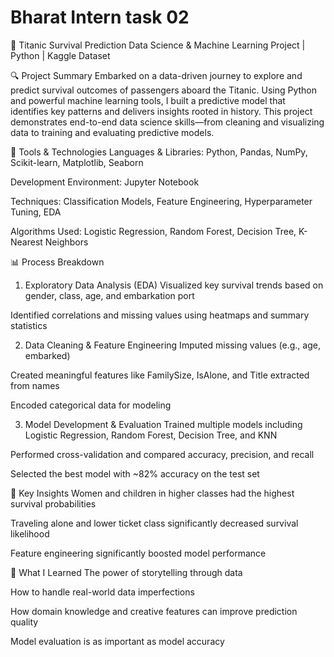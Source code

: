 # Bharat Intern task 02 
🚢 Titanic Survival Prediction
Data Science & Machine Learning Project | Python | Kaggle Dataset

🔍 Project Summary
Embarked on a data-driven journey to explore and predict survival outcomes of passengers aboard the Titanic. Using Python and powerful machine learning tools, I built a predictive model that identifies key patterns and delivers insights rooted in history. This project demonstrates end-to-end data science skills—from cleaning and visualizing data to training and evaluating predictive models.

🧰 Tools & Technologies
Languages & Libraries: Python, Pandas, NumPy, Scikit-learn, Matplotlib, Seaborn

Development Environment: Jupyter Notebook

Techniques: Classification Models, Feature Engineering, Hyperparameter Tuning, EDA

Algorithms Used: Logistic Regression, Random Forest, Decision Tree, K-Nearest Neighbors

📊 Process Breakdown
1. Exploratory Data Analysis (EDA)
Visualized key survival trends based on gender, class, age, and embarkation port

Identified correlations and missing values using heatmaps and summary statistics

2. Data Cleaning & Feature Engineering
Imputed missing values (e.g., age, embarked)

Created meaningful features like FamilySize, IsAlone, and Title extracted from names

Encoded categorical data for modeling

3. Model Development & Evaluation
Trained multiple models including Logistic Regression, Random Forest, Decision Tree, and KNN

Performed cross-validation and compared accuracy, precision, and recall

Selected the best model with ~82% accuracy on the test set

🧠 Key Insights
Women and children in higher classes had the highest survival probabilities

Traveling alone and lower ticket class significantly decreased survival likelihood

Feature engineering significantly boosted model performance

🚀 What I Learned
The power of storytelling through data

How to handle real-world data imperfections

How domain knowledge and creative features can improve prediction quality

Model evaluation is as important as model accuracy
